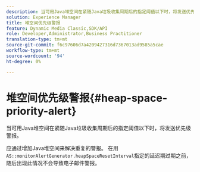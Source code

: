 ```yaml
---
description: 当可用Java堆空间在紧随Java垃圾收集周期后的指定阈值以下时，将发送优先级警报。
solution: Experience Manager
title: 堆空间优先级警报
feature: Dynamic Media Classic,SDK/API
role: Developer,Administrator,Business Practitioner
translation-type: tm+mt
source-git-commit: f6c97606d7a4209427316d7367013ad9585a5cae
workflow-type: tm+mt
source-wordcount: '94'
ht-degree: 0%

---
```



# 堆空间优先级警报{#heap-space-priority-alert}

当可用Java堆空间在紧随Java垃圾收集周期后的指定阈值以下时，将发送优先级警报。

应通过增加Java堆空间来解决重复的警报。 在用`AS::monitorAlertGenerator.heapSpaceResetInterval`指定的延迟期过期之前，随后出现此情况不会导致电子邮件警报。
